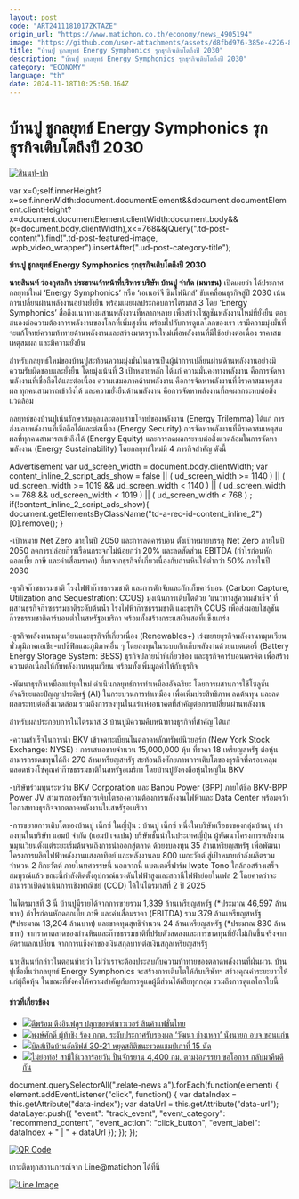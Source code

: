 ```yaml
---
layout: post
code: "ART2411181017ZKTAZE"
origin_url: "https://www.matichon.co.th/economy/news_4905194"
image: "https://github.com/user-attachments/assets/d8fbd976-385e-4226-8501-d645f8bbe3d0"
title: "บ้านปู ชูกลยุทธ์ Energy Symphonics รุกธุรกิจเติบโตถึงปี 2030"
description: "บ้านปู ชูกลยุทธ์ Energy Symphonics รุกธุรกิจเติบโตถึงปี 2030"
category: "ECONOMY"
language: "th"
date: 2024-11-18T10:25:50.164Z
---
```


# บ้านปู ชูกลยุทธ์ Energy Symphonics รุกธุรกิจเติบโตถึงปี 2030

[![](https://www.matichon.co.th/wp-content/uploads/2024/11/สินนท์-ปก.jpg "สินนท์-ปก")](https://www.matichon.co.th/wp-content/uploads/2024/11/สินนท์-ปก.jpg)

var x=0;self.innerHeight?x=self.innerWidth:document.documentElement&&document.documentElement.clientHeight?x=document.documentElement.clientWidth:document.body&&(x=document.body.clientWidth),x<=768&&jQuery(".td-post-content").find(".td-post-featured-image, .wpb\_video\_wrapper").insertAfter(".ud-post-category-title");

**บ้านปู ชูกลยุทธ์ Energy Symphonics รุกธุรกิจเติบโตถึงปี 2030**

**นายสินนท์ ว่องกุศลกิจ ประธานเจ้าหน้าที่บริหาร บริษัท บ้านปู จำกัด (มหาชน)** เปิดเผยว่า ได้ประกาศกลยุทธ์ใหม่ ‘Energy Symphonics’ หรือ ‘เอเนอร์จี ซิมโฟนิกส์’ ขับเคลื่อนธุรกิจสู่ปี 2030 เน้นการเปลี่ยนผ่านพลังงานอย่างยั่งยืน พร้อมเผยผลประกอบการไตรมาส 3 โดย ‘Energy Symphonics’ สื่อถึงแนวทางผสานพลังงานที่หลากหลาย เพื่อสร้างโซลูชันพลังงานใหม่ที่ยั่งยืน ตอบสนองต่อความต้องการพลังงานของโลกที่เพิ่มสูงขึ้น พร้อมไปกับการดูแลโลกของเรา เรามีความมุ่งมั่นที่จะแก้โจทย์ความท้าทายด้านพลังงานและสร้างมาตรฐานใหม่เพื่อพลังงานที่มีใช้อย่างต่อเนื่อง ราคาสมเหตุสมผล และมีความยั่งยืน

สำหรับกลยุทธ์ใหม่ของบ้านปูสะท้อนความมุ่งมั่นในการเป็นผู้นำการเปลี่ยนผ่านด้านพลังงานอย่างมีความรับผิดชอบและยั่งยืน โดยมุ่งเน้นที่ 3 เป้าหมายหลัก ได้แก่ ความมั่นคงทางพลังงาน คือการจัดหาพลังงานที่เชื่อถือได้และต่อเนื่อง ความเสมอภาคด้านพลังงาน คือการจัดหาพลังงานที่มีราคาสมเหตุสมผล ทุกคนสามารถเข้าถึงได้ และความยั่งยืนด้านพลังงาน คือการจัดหาพลังงานที่ลดผลกระทบต่อสิ่งแวดล้อม

กลยุทธ์ของบ้านปูเน้นรักษาสมดุลและตอบสามโจทย์ของพลังงาน (Energy Trilemma) ได้แก่ การส่งมอบพลังงานที่เชื่อถือได้และต่อเนื่อง (Energy Security) การจัดหาพลังงานที่มีราคาสมเหตุสมผลที่ทุกคนสามารถเข้าถึงได้ (Energy Equity) และการลดผลกระทบต่อสิ่งแวดล้อมในการจัดหาพลังงาน (Energy Sustainability) โดยกลยุทธ์ใหม่มี 4 ภารกิจสำคัญ ดังนี้

Advertisement var ud\_screen\_width = document.body.clientWidth; var content\_inline\_2\_script\_ads\_show = false || ( ud\_screen\_width >= 1140 ) || ( ud\_screen\_width >= 1019 && ud\_screen\_width < 1140 ) || ( ud\_screen\_width >= 768 && ud\_screen\_width < 1019 ) || ( ud\_screen\_width < 768 ) ; if(!content\_inline\_2\_script\_ads\_show){ document.getElementsByClassName("td-a-rec-id-content\_inline\_2")\[0\].remove(); }

\-เป้าหมาย Net Zero ภายในปี 2050 และการลดคาร์บอน ตั้งเป้าหมายบรรลุ Net Zero ภายในปี 2050 ลดการปล่อยก๊าซเรือนกระจกไม่น้อยกว่า 20% และลดสัดส่วน EBITDA (กำไรก่อนหักดอกเบี้ย ภาษี และค่าเสื่อมราคา) ที่มาจากธุรกิจที่เกี่ยวเนื่องกับถ่านหินให้ต่ำกว่า 50% ภายในปี 2030

\-ธุรกิจก๊าซธรรมชาติ โรงไฟฟ้าก๊าซธรรมชาติ และการดักจับและกักเก็บคาร์บอน (Carbon Capture, Utilization and Sequestration: CCUS) มุ่งเน้นการเติบโตด้วย ‘แนวทางสู่ความสำเร็จ’ ที่ผสานธุรกิจก๊าซธรรมชาติระดับต้นน้ำ โรงไฟฟ้าก๊าซธรรมชาติ และธุรกิจ CCUS เพื่อส่งมอบโซลูชันก๊าซธรรมชาติคาร์บอนต่ำในสหรัฐอเมริกา พร้อมทั้งสร้างกระแสเงินสดที่แข็งแกร่ง

\-ธุรกิจพลังงานหมุนเวียนและธุรกิจที่เกี่ยวเนื่อง (Renewables+) เร่งขยายธุรกิจพลังงานหมุนเวียนทั่วภูมิภาคเอเชีย-แปซิฟิกและภูมิภาคอื่น ๆ โดยลงทุนในระบบกักเก็บพลังงานด้วยแบตเตอรี่ (Battery Energy Storage System: BESS) ธุรกิจปลายน้ำที่เกี่ยวข้อง และธุรกิจคาร์บอนเครดิต เพื่อสร้างความต่อเนื่องให้กับพลังงานหมุนเวียน พร้อมทั้งเพิ่มมูลค่าให้กับธุรกิจ

\-พัฒนาธุรกิจเหมืองแร่ยุคใหม่ ดำเนินกลยุทธ์การทำเหมืองอัจฉริยะ โดยการผสานการใช้โซลูชันอัจฉริยะและปัญญาประดิษฐ์ (AI) ในกระบวนการทำเหมือง เพื่อเพิ่มประสิทธิภาพ ลดต้นทุน และลดผลกระทบต่อสิ่งแวดล้อม รวมถึงการลงทุนในแร่แห่งอนาคตที่สำคัญต่อการเปลี่ยนผ่านพลังงาน

สำหรับผลประกอบการในไตรมาส 3 บ้านปูมีความคืบหน้าทางธุรกิจที่สำคัญ ได้แก่

\-ความสำเร็จในการนำ BKV เข้าจดทะเบียนในตลาดหลักทรัพย์นิวยอร์ก (New York Stock Exchange: NYSE) : การเสนอขายจำนวน 15,000,000 หุ้น ที่ราคา 18 เหรียญสหรัฐ ต่อหุ้น สามารถระดมทุนได้ถึง 270 ล้านเหรียญสหรัฐ สะท้อนถึงศักยภาพการเติบโตของธุรกิจที่ครอบคลุมตลอดห่วงโซ่คุณค่าก๊าซธรรมชาติในสหรัฐอเมริกา โดยบ้านปูยังคงถือหุ้นใหญ่ใน BKV

\-บริษัทร่วมทุนระหว่าง BKV Corporation และ Banpu Power (BPP) ภายใต้ชื่อ BKV-BPP Power JV สามารถรองรับการเติบโตของความต้องการพลังงานไฟฟ้าและ Data Center พร้อมคว้าโอกาสทางธุรกิจจากตลาดพลังงานในสหรัฐอเมริกา

\-การขยายการเติบโตของบ้านปู เน็กซ์ ในญี่ปุ่น : บ้านปู เน็กซ์ หนึ่งในบริษัทเรือธงของกลุ่มบ้านปู เข้าลงทุนในบริษัท แอมป์ จำกัด (แอมป์ เจแปน) บริษัทชั้นนำในประเทศญี่ปุ่น ผู้พัฒนาโครงการพลังงานหมุนเวียนตั้งแต่ระยะเริ่มต้นจนถึงการนำออกสู่ตลาด ด้วยงบลงทุน 35 ล้านเหรียญสหรัฐ เพื่อพัฒนาโครงการผลิตไฟฟ้าพลังงานแสงอาทิตย์ และพลังงานลม 800 เมกะวัตต์ สู่เป้าหมายกำลังผลิตรวมจำนวน 2 กิกะวัตต์ ภายในทศวรรษนี้ นอกจากนี้ แบตเตอรี่ฟาร์ม Iwate Tono ใกล้ก่อสร้างเสร็จสมบูรณ์แล้ว ขณะนี้กำลังติดตั้งอุปกรณ์แรงดันไฟฟ้าสูงและสถานีไฟฟ้าย่อยในเฟส 2 โดยคาดว่าจะสามารถเปิดดำเนินการเชิงพาณิชย์ (COD) ได้ในไตรมาสที่ 2 ปี 2025

ในไตรมาสที่ 3 นี้ บ้านปูมีรายได้จากการขายรวม 1,339 ล้านเหรียญสหรัฐ (\*ประมาณ 46,597 ล้านบาท) กำไรก่อนหักดอกเบี้ย ภาษี และค่าเสื่อมราคา (EBITDA) รวม 379 ล้านเหรียญสหรัฐ (\*ประมาณ 13,204 ล้านบาท) และขาดทุนสุทธิจำนวน 24 ล้านเหรียญสหรัฐ (\*ประมาณ 830 ล้านบาท) จากราคาตลาดของถ่านหินและก๊าซธรรมชาติที่ปรับตัวลดลงและการขาดทุนที่ยังไม่เกิดขึ้นจริงจากอัตราแลกเปลี่ยน จากการแข็งค่าของเงินสกุลบาทต่อเงินสกุลเหรียญสหรัฐ

นายสินนท์กล่าวในตอนท้ายว่า ไม่ว่าเราจะต้องประสบกับความท้าทายของตลาดพลังงานที่ผันผวน บ้านปูเชื่อมั่นว่ากลยุทธ์ Energy Symphonics จะสร้างการเติบโตให้กับบริษัทฯ สร้างคุณค่าระยะยาวให้แก่ผู้ถือหุ้น ในขณะที่ยังคงให้ความสำคัญกับการดูแลผู้มีส่วนได้เสียทุกกลุ่ม รวมถึงการดูแลโลกใบนี้

#### ข่าวที่เกี่ยวข้อง

*   [![](https://www.matichon.co.th/wp-content/uploads/2024/11/3-44.jpg)ดีพร้อม ดึงอินฟลูฯ ปลุกซอฟต์พาวเวอร์ สินค้าแฟชั่นไทย](https://www.matichon.co.th/economy/news_4905283) 
*   [![](https://www.matichon.co.th/wp-content/uploads/2024/11/728-244.jpg)พงษ์ศักดิ์ ผู้ท้าชิง ร้อง กกต. ระงับประกาศรับรองผล ‘วัฒนา ช่างเหลา’ นั่งนายก อบจ.ขอนแก่น](https://www.matichon.co.th/region/news_4905211)
*   [![](https://www.matichon.co.th/wp-content/uploads/2024/11/2024-11-18T022005Z_1686930354_MT1USATODAY24788920_RTRMADP_3_NFL-KANSAS-CITY-CHIEFS-AT-BUFFALO-BILLS.jpg)บิลส์เปิดบ้านอัดชีฟส์ 30-21 หยุดสถิติชนะรวดแชมป์เก่าที่ 15 นัด](https://www.matichon.co.th/sport/sport-inter/news_4905103)
*   [![](https://www.matichon.co.th/wp-content/uploads/2024/11/ปกข่าว-7281-125.jpg)ไม่ย่อท้อ! สามีใช้เวลาร้อยวัน ปั่นจักรยาน 4,400 กม. ตามง้อภรรยา ขอโอกาส กลับมาคืนดีกัน](https://www.matichon.co.th/foreign/news_4905189)

document.querySelectorAll(".relate-news a").forEach(function(element) { element.addEventListener("click", function() { var dataIndex = this.getAttribute("data-index"); var dataUrl = this.getAttribute("data-url"); dataLayer.push({ "event": "track\_event", "event\_category": "recommend\_content", "event\_action": "click\_button", "event\_label": dataIndex + " | " + dataUrl }); }); });

[![QR Code](https://www.matichon.co.th/wp-content/uploads/2023/07/wob1371z.jpg)](https://lin.ee/ht0nDxX)

เกาะติดทุกสถานการณ์จาก Line@matichon ได้ที่นี่

[![Line Image](https://www.matichon.co.th/wp-content/uploads/2023/07/th.png)](https://lin.ee/ht0nDxX)
